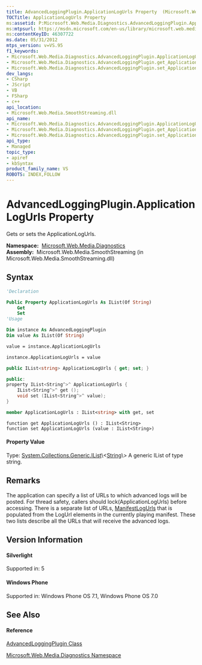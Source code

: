 ```yaml
---
title: AdvancedLoggingPlugin.ApplicationLogUrls Property  (Microsoft.Web.Media.Diagnostics)
TOCTitle: ApplicationLogUrls Property
ms:assetid: P:Microsoft.Web.Media.Diagnostics.AdvancedLoggingPlugin.ApplicationLogUrls
ms:mtpsurl: https://msdn.microsoft.com/en-us/library/microsoft.web.media.diagnostics.advancedloggingplugin.applicationlogurls(v=VS.95)
ms:contentKeyID: 46307722
ms.date: 05/31/2012
mtps_version: v=VS.95
f1_keywords:
- Microsoft.Web.Media.Diagnostics.AdvancedLoggingPlugin.ApplicationLogUrls
- Microsoft.Web.Media.Diagnostics.AdvancedLoggingPlugin.get_ApplicationLogUrls
- Microsoft.Web.Media.Diagnostics.AdvancedLoggingPlugin.set_ApplicationLogUrls
dev_langs:
- CSharp
- JScript
- VB
- FSharp
- c++
api_location:
- Microsoft.Web.Media.SmoothStreaming.dll
api_name:
- Microsoft.Web.Media.Diagnostics.AdvancedLoggingPlugin.ApplicationLogUrls
- Microsoft.Web.Media.Diagnostics.AdvancedLoggingPlugin.get_ApplicationLogUrls
- Microsoft.Web.Media.Diagnostics.AdvancedLoggingPlugin.set_ApplicationLogUrls
api_type:
- Managed
topic_type:
- apiref
- kbSyntax
product_family_name: VS
ROBOTS: INDEX,FOLLOW
---
```


# AdvancedLoggingPlugin.ApplicationLogUrls Property

Gets or sets the ApplicationLogUrls.

**Namespace:**  [Microsoft.Web.Media.Diagnostics](microsoft-web-media-diagnostics-namespace_1.md)  
**Assembly:**  Microsoft.Web.Media.SmoothStreaming (in Microsoft.Web.Media.SmoothStreaming.dll)

## Syntax

``` vb
'Declaration

Public Property ApplicationLogUrls As IList(Of String)
    Get
    Set
'Usage

Dim instance As AdvancedLoggingPlugin
Dim value As IList(Of String)

value = instance.ApplicationLogUrls

instance.ApplicationLogUrls = value
```

``` csharp
public IList<string> ApplicationLogUrls { get; set; }
```

``` c++
public:
property IList<String^>^ ApplicationLogUrls {
    IList<String^>^ get ();
    void set (IList<String^>^ value);
}
```

``` fsharp
member ApplicationLogUrls : IList<string> with get, set
```

``` jscript
function get ApplicationLogUrls () : IList<String>
function set ApplicationLogUrls (value : IList<String>)
```

#### Property Value

Type: [System.Collections.Generic.IList](https://msdn.microsoft.com/en-us/library/5y536ey6\(v=vs.95\))\<[String](https://msdn.microsoft.com/en-us/library/s1wwdcbf\(v=vs.95\))\>  
A generic IList of type string.

## Remarks

The application can specify a list of URLs to which advanced logs will be posted. For thread safety, callers should lock(ApplicationLogUrls) before accessing. There is a separate list of URLs, [ManifestLogUrls](advancedloggingplugin-manifestlogurls-property-microsoft-web-media-diagnostics_1.md) that is populated from the LogUrl elements in the currently playing manifest. These two lists describe all the URLs that will receive the advanced logs.

## Version Information

#### Silverlight

Supported in: 5  

#### Windows Phone

Supported in: Windows Phone OS 7.1, Windows Phone OS 7.0  

## See Also

#### Reference

[AdvancedLoggingPlugin Class](advancedloggingplugin-class-microsoft-web-media-diagnostics_1.md)

[Microsoft.Web.Media.Diagnostics Namespace](microsoft-web-media-diagnostics-namespace_1.md)

